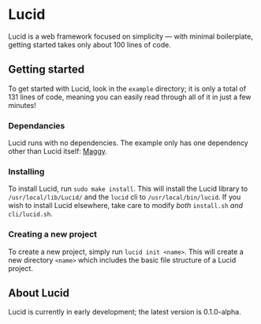 # Lucid

Lucid is a web framework focused on simplicity — with minimal boilerplate, getting started takes only about 100 lines of code.

## Getting started

To get started with Lucid, look in the `example` directory; it is only a total of 131 lines of code, meaning you can easily read through all of it in just a few minutes!

### Dependancies

Lucid runs with no dependencies.
The example only has one dependency other than Lucid itself: [Maggy](https://github.com/JoelNiemela/Maggy).

### Installing

To install Lucid, run `sudo make install`. This will install the Lucid library to `/usr/local/lib/Lucid/` and the `lucid` cli to `/usr/local/bin/lucid`. If you wish to install Lucid elsewhere, take care to modify *both* `install.sh` *and* `cli/lucid.sh`.

### Creating a new project

To create a new project, simply run `lucid init <name>`. This will create a new directory `<name>` which includes the basic file structure of a Lucid project.

## About Lucid

Lucid is currently in early development; the latest version is 0.1.0-alpha.
